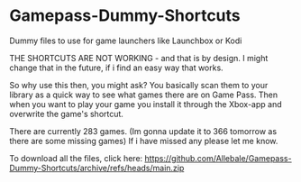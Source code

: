 # Gamepass-Dummy-Shortcuts
Dummy files to use for game launchers like Launchbox or Kodi

THE SHORTCUTS ARE NOT WORKING - and that is by design. 
I might change that in the future, if i find an easy way that works.

So why use this then, you might ask?
You basically scan them to your library as a quick way to see what games there are on Game Pass.
Then when you want to play your game you install it through the Xbox-app and overwrite the game's shortcut.

There are currently 283 games. (Im gonna update it to 366 tomorrow as there are some missing games)
If i have missed any please let me know.

To download all the files, click here: https://github.com/Allebale/Gamepass-Dummy-Shortcuts/archive/refs/heads/main.zip 

